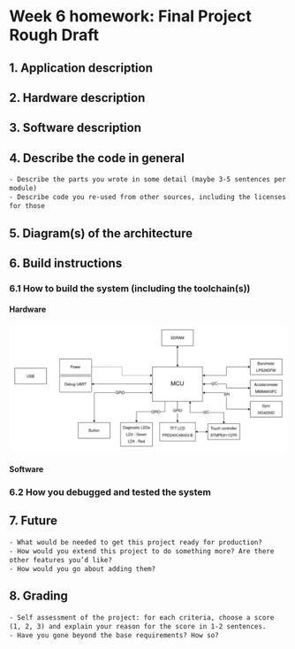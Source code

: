 # Week 6 homework: Final Project Rough Draft

## 1. Application description
## 2. Hardware description
## 3. Software description
## 4. Describe the code in general
    - Describe the parts you wrote in some detail (maybe 3-5 sentences per module)
    - Describe code you re-used from other sources, including the licenses for those
## 5. Diagram(s) of the architecture
## 6. Build instructions
### 6.1 How to build the system (including the toolchain(s))
#### Hardware
![Hardware block diagram](/Week6/hardware_block_diagram.png)
#### Software
### 6.2 How you debugged and tested the system
## 7. Future
    - What would be needed to get this project ready for production?
    - How would you extend this project to do something more? Are there other features you’d like?
    - How would you go about adding them?
## 8. Grading
    - Self assessment of the project: for each criteria, choose a score (1, 2, 3) and explain your reason for the score in 1-2 sentences.
    - Have you gone beyond the base requirements? How so?
